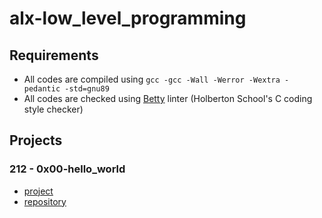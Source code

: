 # alx-low_level_programming
## Requirements
* All codes are compiled using `gcc -gcc -Wall -Werror -Wextra -pedantic -std=gnu89`
* All codes are checked using [Betty](https://github.com/holbertonschool/Betty) linter (Holberton School's C coding style checker)
## Projects
### 212 - 0x00-hello_world
* [project](https://alx-intranet.hbtn.io/projects/212)
* [repository](https://github.com/girumtim/alx-low_level_programming/tree/main/0x00-hello_world)
